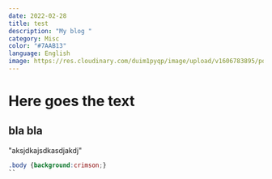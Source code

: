 ```yaml
---
date: 2022-02-28
title: test
description: "My blog "
category: Misc
color: "#7AAB13"
language: English
image: https://res.cloudinary.com/duim1pyqp/image/upload/v1606783895/portfolio/screenshot-rocks_mdujy4.png
---
```

# **Here goes the text**

## bla bla

"aksjdkajsdkasdjakdj"

```css
.body {background:crimson;}
``
